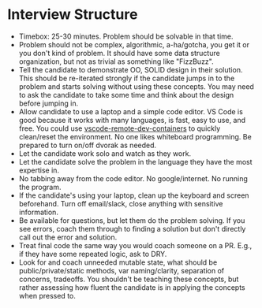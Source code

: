 ﻿# Interview Structure

* Timebox: 25-30 minutes. Problem should be solvable in that time.
* Problem should not be complex, algorithmic, a-ha/gotcha, you get it or you don't kind of problem.  It should have some data structure organization, but not as trivial as something like "FizzBuzz".
* Tell the candidate to demonstrate OO, SOLID design in their solution. This should be re-iterated strongly if the candidate jumps in to the problem and starts solving without using these concepts.  You may need to ask the candidate to take some time and think about the design before jumping in.
* Allow candidate to use a laptop and a simple code editor.  VS Code is good because it works with many languages, is fast, easy to use, and free.  You could use [vscode-remote-dev-containers](https://github.com/microsoft?q=vscode-remote-try&type=&language=) to quickly clean/reset the environment.  No one likes whiteboard programming.  Be prepared to turn on/off dvorak as needed.
* Let the candidate work solo and watch as they work.
* Let the candidate solve the problem in the language they have the most expertise in.
* No tabbing away from the code editor.  No google/internet.  No running the program.
* If the candidate's using your laptop, clean up the keyboard and screen beforehand.  Turn off email/slack, close anything with sensitive information.
* Be available for questions, but let them do the problem solving. If you see errors, coach them through to finding a solution but don't directly call out the error and solution.
* Treat final code the same way you would coach someone on a PR. E.g., if they have some repeated logic, ask to DRY.
* Look for and coach unneeded mutable state, what should be public/private/static methods, var naming/clarity, separation of concerns, tradeoffs. You shouldn't be teaching these concepts, but rather assessing how fluent the candidate is in applying the concepts when pressed to.

